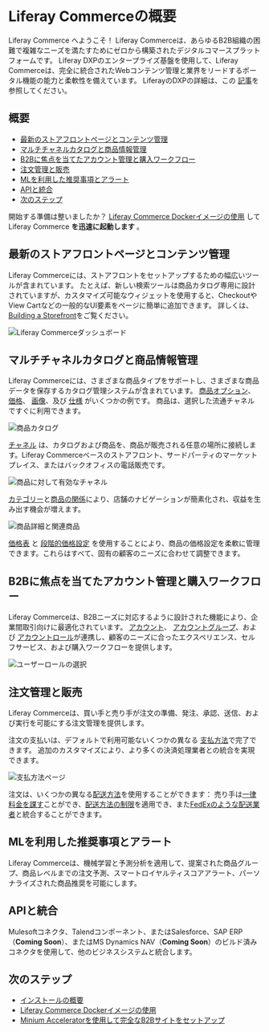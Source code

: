 # Liferay Commerceの概要

Liferay Commerce へようこそ！  Liferay Commerceは、あらゆるB2B組織の困難で複雑なニーズを満たすためにゼロから構築されたデジタルコマースプラットフォームです。 Liferay DXPのエンタープライズ基盤を使用して、Liferay Commerceは、完全に統合されたWebコンテンツ管理と業界をリードするポータル機能の能力と柔軟性を備えています。 LiferayのDXPの詳細は、この [記事](https://help.liferay.com/hc/en-us/articles/360028818552-Introduction-to-The-Liferay-Distinction)を参照してください。

## 概要

* [最新のストアフロントページとコンテンツ管理](#modern-storefront-pages-and-content-management)
* [マルチチャネルカタログと商品情報管理](#multi-channel-catalog-and-product-information-management)
* [B2Bに焦点を当てたアカウント管理と購入ワークフロー](#b2b-focused-account-management-and-purchasing-workflow)
* [注文管理と販売](#order-management-and-sales)
* [MLを利用した推奨事項とアラート](#ml-powered-recommendations-and-alerts)
* [APIと統合](#apis-and-integrations)
* [次のステップ](#next-steps)

開始する準備は整いましたか？ [ Liferay Commerce Dockerイメージの使用](../installation-and-upgrades/installing-commerce-2.1-and-below/using-the-liferay-commerce-docker-image.md) してLiferay Commerce **を迅速に起動します** 。

## 最新のストアフロントページとコンテンツ管理

Liferay Commerceには、ストアフロントをセットアップするための幅広いツールが含まれています。 たとえば、新しい検索ツールは商品カタログ専用に設計されていますが、カスタマイズ可能なウィジェットを使用すると、CheckoutやView Cartなどの一般的なUI要素をページに簡単に追加できます。 詳しくは、[Building a Storefront](../creating-store-content/creating-your-storefront.md)をご覧ください。

![Liferay Commerceダッシュボード](./introduction-to-liferay-commerce/images/01.png)

## マルチチャネルカタログと商品情報管理

Liferay Commerceには、さまざまな商品タイプをサポートし、さまざまな商品データを保存するカタログ管理システムが含まれています。 [商品オプション](../product-management/creating-and-managing-products/products/using-product-options.md)、 [価格](../pricing/introduction-to-pricing.md)、 [画像](../product-management/creating-and-managing-products/products/product-images.md)、及び [仕様](../product-management/creating-and-managing-products/products/specifications.md) がいくつかの例です。 商品は、選択した流通チャネルですぐに利用できます。

![商品カタログ](./introduction-to-liferay-commerce/images/02.png)

[チャネル](../store-management/channels/introduction-to-channels.md) は、カタログおよび商品を、商品が販売される任意の場所に接続します。Liferay Commerceベースのストアフロント、サードパーティのマーケットプレイス、またはバックオフィスの電話販売です。

![商品に対して有効なチャネル](./introduction-to-liferay-commerce/images/03.png)

[カテゴリー](../product-management/creating-and-managing-products/products/organizing-your-catalog-with-product-categories.md)と[商品の関係](../product-management/creating-and-managing-products/products/related-products-up-sells-and-cross-sells.md)により、店舗のナビゲーションが簡素化され、収益を生み出す機会が増えます。

![商品詳細と関連商品](./introduction-to-liferay-commerce/images/04.png)

[価格表](../pricing/creating-a-price-list.md) と [段階的価格設定](../pricing/using-price-tiers.md) を使用することにより、商品の価格設定を柔軟に管理できます。これらはすべて、固有の顧客のニーズに合わせて調整できます。

## B2Bに焦点を当てたアカウント管理と購入ワークフロー

Liferay Commerceは、B2Bニーズに対応するように設計された機能により、企業間取引向けに最適化されています。 [アカウント](../users-and-accounts/account-management.md)、 [アカウントグループ](../users-and-accounts/account-management/creating-a-new-account-group.md)、および [アカウントロール](../users-and-accounts/account-management/account-roles.md)が連携し、顧客のニーズに合ったエクスペリエンス、セルフサービス、および購入ワークフローを提供します。

![ユーザーロールの選択](./introduction-to-liferay-commerce/images/05.png)

## 注文管理と販売

Liferay Commerceは、買い手と売り手が注文の準備、発注、承認、送信、および実行を可能にする注文管理を提供します。

注文の支払いは、デフォルトで利用可能ないくつかの異なる [支払方法](../store-management/configuring-payment-methods/managing-payment-methods.md)で完了できます。 追加のカスタマイズにより、より多くの決済処理業者との統合を実現できます。

![支払方法ページ](./introduction-to-liferay-commerce/images/06.png)

注文は、いくつかの異なる[配送方法](../store-management/configuring-shipping-methods/shipping-method-reference.md)を使用することができます： 売り手は[一律料金を課す](../store-management/configuring-shipping-methods/using-the-flat-rate-shipping-method.md)ことができ、[配送方法の制限](../store-management/configuring-shipping-methods/applying-shipping-method-restrictions.md)を適用でき、また[FedExのような配送業者](../store-management/configuring-shipping-methods/using-the-fedex-shipping-method.md)と統合することができます。

## MLを利用した推奨事項とアラート

Liferay Commerceは、機械学習と予測分析を適用して、提案された商品グループ、商品レベルまでの注文予測、スマートロイヤルティスコアアラート、パーソナライズされた商品推奨を可能にします。

## APIと統合

Mulesoftコネクタ、Talendコンポーネント、またはSalesforce、SAP ERP（**Coming Soon**）、またはMS Dynamics NAV（**Coming Soon**）のビルド済みコネクタを使用して、他のビジネスシステムと統合します。

## 次のステップ

* [インストールの概要](../installation-and-upgrades/installation-overview.md)
* [Liferay Commerce Dockerイメージの使用](../installation-and-upgrades/installing-commerce-2.1-and-below/using-the-liferay-commerce-docker-image.md)
* [Minium Acceleratorを使用して完全なB2Bサイトをセットアップ](../starting-a-store/using-the-minium-accelerator-to-jump-start-your-b2b-store.md)
